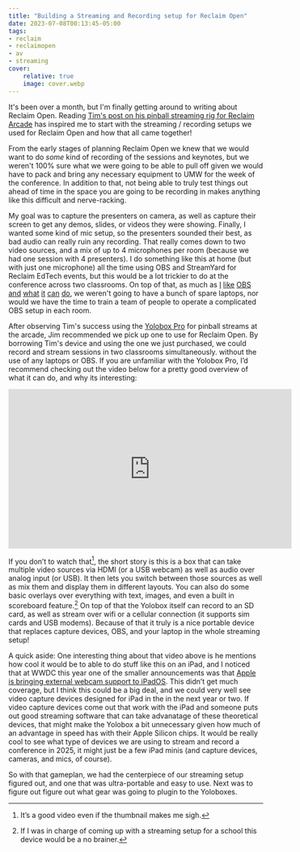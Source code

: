 ```yaml
---
title: "Building a Streaming and Recording setup for Reclaim Open"
date: 2023-07-08T00:13:45-05:00
tags:
- reclaim
- reclaimopen
- av
- streaming
cover:
    relative: true
    image: cover.webp
---
```


It's been over a month, but I'm finally getting around to writing about Reclaim Open. Reading [Tim's post on his pinball streaming rig for Reclaim Arcade](https://blog.timowens.io/building-a-streaming-rig/) has inspired me to start with the streaming / recording setups we used for Reclaim Open and how that all came together! 

From the early stages of planning Reclaim Open we knew that we would want to do *some* kind of recording of the sessions and keynotes, but we weren't 100% sure what we were going to be able to pull off given we would have to pack and bring any necessary equipment to UMW for the week of the conference. In addition to that, not being able to truly test things out ahead of time in the space you are going to be recording in makes anything like this difficult and nerve-racking. 

My goal was to capture the presenters on camera, as well as capture their screen to get any demos, slides, or videos they were showing. Finally, I wanted some kind of mic setup, so the presenters sounded their best, as bad audio can really ruin any recording. That really comes down to two video sources, and a mix of up to 4 microphones per room (because we had one session with 4 presenters). I do something like this at home (but with just one microphone) all the time using OBS and StreamYard for Reclaim EdTech events, but this would be a lot trickier to do at the conference across two classrooms. On top of that, as much as [I](https://jadin.me/understanding-containers-debrief/) [like](https://jadin.me/starting-obs-with-streamdeck/) [OBS](https://jadin.me/obs-and-streaming-youtubers/) [and](https://video.jadin.me/w/72HZva353wxGsbq5XcQkC2) [what](https://video.jadin.me/w/qQ9FinbCcoNV6gMhEVUoon) [it](https://video.jadin.me/w/9C1qadVNSQibH3tNHYgg5E) [can](https://video.jadin.me/w/4uYeLWmqy3p8zvVeqYwtLQ) [do](https://video.jadin.me/w/eiJvR4FKwLK2c1rFHyKFbE), we weren't going to have a bunch of spare laptops, nor would we have the time to train a team of people to operate a complicated OBS setup in each room. 

After observing Tim's success using the [Yolobox Pro](https://www.yololiv.com/yoloboxPro) for pinball streams at the arcade, Jim recommended we pick up one to use for Reclaim Open. By borrowing Tim's device and using the one we just purchased, we could record and stream sessions in two classrooms simultaneously. without the use of any laptops or OBS. If you are unfamiliar with the Yolobox Pro, I’d recommend checking out the video below for a pretty good overview of what it can do, and why its interesting:

<iframe width="560" height="315" src="https://www.youtube-nocookie.com/embed/dO-iiMo06bU" title="YouTube video player" frameborder="0" allow="accelerometer; autoplay; clipboard-write; encrypted-media; gyroscope; picture-in-picture; web-share" allowfullscreen></iframe>

If you don’t to watch that[^1], the short story is this is a box that can take multiple video sources via HDMI (or a USB webcam) as well as audio over analog input (or USB). It then lets you switch between those sources as well as mix them and display them in different layouts. You can also do some basic overlays over everything with text, images, and even a built in scoreboard feature.[^2] On top of that the Yolobox itself can record to an SD card, as well as stream over wifi or a cellular connection (it supports sim cards and USB modems). Because of that it truly is a nice portable device that replaces capture devices, OBS, and your laptop in the whole streaming setup!

[^1]: It’s a good video even if the thumbnail makes me sigh.

A quick aside: One interesting thing about that video above is he mentions how cool it would be to able to do stuff like this on an iPad, and I noticed that at WWDC this year one of the smaller announcements was that [Apple is bringing external webcam support to iPadOS](https://developer.apple.com/videos/play/wwdc2023/10106/). This didn’t get much coverage, but I think this could be a big deal, and we could very well see video capture devices designed for iPad in the in the next year or two. If video capture devices come out that work with the iPad and someone puts out good streaming software that can take advanatage of these theoretical devices, that might make the Yolobox a bit unnecessary given how much of an advantage in speed has with their Apple Silicon chips. It would be really cool to see what type of devices we are using to stream and record a conference in 2025, it might just be a few iPad minis (and capture devices, cameras, and mics, of course).

[^2]: If I was in charge of coming up with a streaming setup for a school this device would be a no brainer.

So with that gameplan, we had the centerpiece of our streaming setup figured out, and one that was ultra-portable and easy to use. Next was to figure out figure out what gear was going to plugin to the Yoloboxes. 